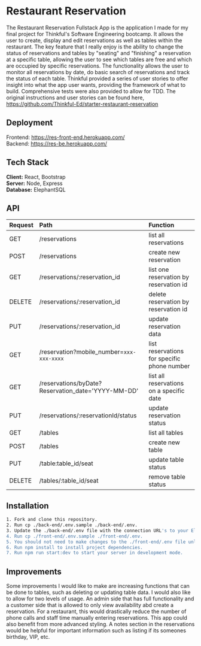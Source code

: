 # Restaurant Reservation
The Restaurant Reservation Fullstack App is the application I made for my final project for Thinkful's Software Engineering bootcamp. It allows the user to create, display and edit reservations as well as tables within the restaurant. The key feature that I really enjoy is the ability to change the status of reservations and tables by "seating" and "finishing" a reservation at a specific table, allowing the user to see which tables are free and which are occupied by specific reservations. The functionality allows the user to monitor all reservations by date, do basic search of reservations and track the status of each table.
Thinkful provided a series of user stories to offer insight into what the app user wants, providing the framework of what to build. Comprehensive tests were also provided to allow for TDD. The original instructions and user stories can be found here, https://github.com/Thinkful-Ed/starter-restaurant-reservation

## Deployment
Frontend: https://res-front-end.herokuapp.com/
<br />
Backend: https://res-be.herokuapp.com/

## Tech Stack
**Client:** React, Bootstrap
<br />
**Server:** Node, Express
<br />
**Database:** ElephantSQL

## API

| Request | Path | Function |
|:--------|:-----|:---------|
|GET| /reservations| list all reservations| 
|POST| /reservations| create new reservation|
|GET| /reservations/:reservation_id| list one reservation by reservation id|
|DELETE| /reservations/:reservation_id| delete reservation by reservation id|
|PUT| /reservations/:reservation_id| update reservation data
|GET| /reservation?mobile_number=`xxx-xxx-xxxx`|list reservations for specific phone number|
|GET| /reservations/byDate?Reservation_date='YYYY-MM-DD'| list all reservations on a specific date|
|PUT| /reservations/:reservationId/status| update reservation status|
|GET| /tables| list all tables|
|POST| /tables| create new table|
|PUT| /table:table_id/seat| update table status|
|DELETE| /tables/:table_id/seat| remove table status|

## Installation
```bash
1. Fork and clone this repository.
2. Run cp ./back-end/.env.sample ./back-end/.env.
3. Update the ./back-end/.env file with the connection URL's to your ElephantSQL database instance.
4. Run cp ./front-end/.env.sample ./front-end/.env.
5. You should not need to make changes to the ./front-end/.env file unless you want to connect to a backend at a location other than http://localhost:5000.
6. Run npm install to install project dependencies.
7. Run npm run start:dev to start your server in development mode.
```

## Improvements		
Some improvements I would like to make are increasing functions that can be done to tables, such as deleting or updating table data. I would also like to allow for two levels of usage. An admin side that has full functionality and a customer side that is allowed to only view availability abd create a reservation. For a restaurant, this would drastically reduce the number of phone calls and staff time manually entering reservations. This app could also benefit from more advanced styling. A notes section in the reservations would be helpful for important information such as listing if its someones birthday, VIP, etc. 

